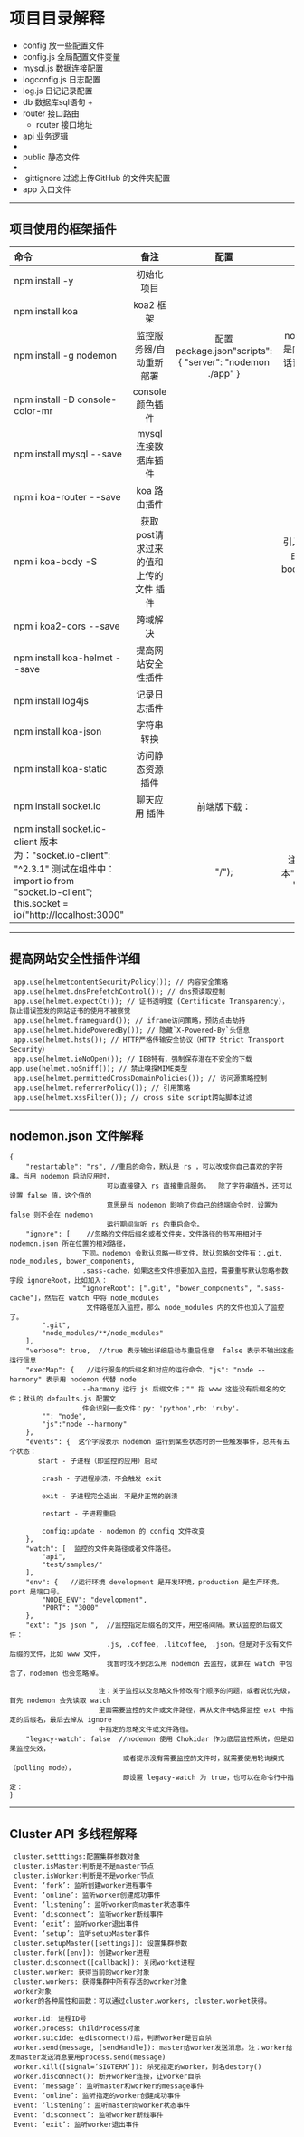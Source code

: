 # 项目目录解释
+ config  放一些配置文件
 +  config.js 全局配置文件变量
 +  mysql.js 数据连接配置
 +  logconfig.js 日志配置
 +  log.js 日记记录配置
+ db 数据库sql语句
  +  
+ router 接口路由
  +  router 接口地址 
+ api 业务逻辑
 + 
+ public 静态文件
 + 
+ .gittignore 过滤上传GitHub 的文件夹配置
+ app 入口文件
---
## 项目使用的框架插件
|命令|备注|配置|注意|
|:-|:-:|:-:|:-:|
|npm install -y| 初始化项目|
|npm install koa| koa2 框架|
|npm install -g nodemon|   监控服务器/自动重新部署|配置package.json"scripts": { "server": "nodemon ./app" }|nodemon 不是内部命令的话记得配置环境变量|
|npm install -D console-color-mr|console颜色插件|
|npm install mysql --save| mysql 连接数据库插件|
|npm i koa-router --save|koa 路由插件|
| npm i koa-body -S|获取post请求过来的值和上传的文件 插件| |引入必须在路由或koa-body前不然拿不到值|
| npm i koa2-cors --save|跨域解决|
| npm install koa-helmet --save|提高网站安全性插件|
| npm install log4js|记录日志插件|
| npm install koa-json|字符串转换|
| npm install koa-static|访问静态资源插件|
| npm install socket.io|聊天应用 插件|前端版下载：
npm install socket.io-client 版本为："socket.io-client": "^2.3.1" 测试在组件中：import io from "socket.io-client";  this.socket = io("http://localhost:3000" || "/");|注意后端版本"socket.io": "^2.3.0"|

---
## 提高网站安全性插件详细
```
 app.use(helmetcontentSecurityPolicy()); // 内容安全策略
 app.use(helmet.dnsPrefetchControl()); // dns预读取控制
 app.use(helmet.expectCt()); // 证书透明度 (Certificate Transparency)，防止错误签发的网站证书的使用不被察觉
 app.use(helmet.frameguard()); // iframe访问策略，预防点击劫持
 app.use(helmet.hidePoweredBy()); // 隐藏`X-Powered-By`头信息
 app.use(helmet.hsts()); // HTTP严格传输安全协议（HTTP Strict Transport Security）
 app.use(helmet.ieNoOpen()); // IE8特有，强制保存潜在不安全的下载app.use(helmet.noSniff()); // 禁止嗅探MIME类型
 app.use(helmet.permittedCrossDomainPolicies()); // 访问源策略控制
 app.use(helmet.referrerPolicy()); // 引用策略
 app.use(helmet.xssFilter()); // cross site script跨站脚本过滤
```
---
## nodemon.json 文件解释
```
{
    "restartable": "rs", //重启的命令，默认是 rs ，可以改成你自己喜欢的字符串。当用 nodemon 启动应用时，
	                    可以直接键入 rs 直接重启服务。  除了字符串值外，还可以设置 false 值，这个值的
						意思是当 nodemon 影响了你自己的终端命令时，设置为 false 则不会在 nodemon 
						运行期间监听 rs 的重启命令。
    "ignore": [    //忽略的文件后缀名或者文件夹，文件路径的书写用相对于 nodemon.json 所在位置的相对路径，
	              下同。nodemon 会默认忽略一些文件，默认忽略的文件有：.git, node_modules, bower_components, 
				  .sass-cache，如果这些文件想要加入监控，需要重写默认忽略参数字段 ignoreRoot，比如加入：
				  "ignoreRoot": [".git", "bower_components", ".sass-cache"]，然后在 watch 中将 node_modules
				   文件路径加入监控，那么 node_modules 内的文件也加入了监控了。
        ".git",
        "node_modules/**/node_modules"
    ],
    "verbose": true,  //true 表示输出详细启动与重启信息  false 表示不输出这些运行信息
    "execMap": {   //运行服务的后缀名和对应的运行命令，"js": "node --harmony" 表示用 nodemon 代替 node  
	              --harmony 运行 js 后缀文件；"" 指 www 这些没有后缀名的文件；默认的 defaults.js 配置文
				  件会识别一些文件：py: 'python',rb: 'ruby'。
        "": "node",
        "js":"node --harmony"
    },
    "events": {  这个字段表示 nodemon 运行到某些状态时的一些触发事件，总共有五个状态：
	   start - 子进程（即监控的应用）启动

		crash - 子进程崩溃，不会触发 exit

		exit - 子进程完全退出，不是非正常的崩溃

		restart - 子进程重启

		config:update - nodemon 的 config 文件改变
    },
    "watch": [  监控的文件夹路径或者文件路径。
        "api",
        "test/samples/"
    ],
    "env": {   //运行环境 development 是开发环境，production 是生产环境。port 是端口号。
        "NODE_ENV": "development",
        "PORT": "3000"
    },
    "ext": "js json ",  //监控指定后缀名的文件，用空格间隔。默认监控的后缀文件：
						.js, .coffee, .litcoffee, .json。但是对于没有文件后缀的文件，比如 www 文件，
						我暂时找不到怎么用 nodemon 去监控，就算在 watch 中包含了，nodemon 也会忽略掉。

                      注：关于监控以及忽略文件修改有个顺序的问题，或者说优先级，首先 nodemon 会先读取 watch 
					  里面需要监控的文件或文件路径，再从文件中选择监控 ext 中指定的后缀名，最后去掉从 ignore 
					  中指定的忽略文件或文件路径。
    "legacy-watch": false  //nodemon 使用 Chokidar 作为底层监控系统，但是如果监控失效，
	                        或者提示没有需要监控的文件时，就需要使用轮询模式（polling mode），
							即设置 legacy-watch 为 true，也可以在命令行中指定：
}
```    
---
## Cluster API 多线程解释
```
 cluster.setttings:配置集群参数对象
 cluster.isMaster:判断是不是master节点
 cluster.isWorker:判断是不是worker节点
 Event: ‘fork’: 监听创建worker进程事件
 Event: ‘online’: 监听worker创建成功事件
 Event: ‘listening’: 监听worker向master状态事件
 Event: ‘disconnect’: 监听worker断线事件
 Event: ‘exit’: 监听worker退出事件
 Event: ‘setup’: 监听setupMaster事件
 cluster.setupMaster([settings]): 设置集群参数
 cluster.fork([env]): 创建worker进程
 cluster.disconnect([callback]): 关闭worket进程
 cluster.worker: 获得当前的worker对象
 cluster.workers: 获得集群中所有存活的worker对象
 worker对象
 worker的各种属性和函数：可以通过cluster.workers, cluster.worket获得。

 worker.id: 进程ID号
 worker.process: ChildProcess对象
 worker.suicide: 在disconnect()后，判断worker是否自杀
 worker.send(message, [sendHandle]): master给worker发送消息。注：worker给发master发送消息要用process.send(message)
 worker.kill([signal=‘SIGTERM’]): 杀死指定的worker，别名destory()
 worker.disconnect(): 断开worker连接，让worker自杀
 Event: ‘message’: 监听master和worker的message事件
 Event: ‘online’: 监听指定的worker创建成功事件
 Event: ‘listening’: 监听master向worker状态事件
 Event: ‘disconnect’: 监听worker断线事件
 Event: ‘exit’: 监听worker退出事件
 ```